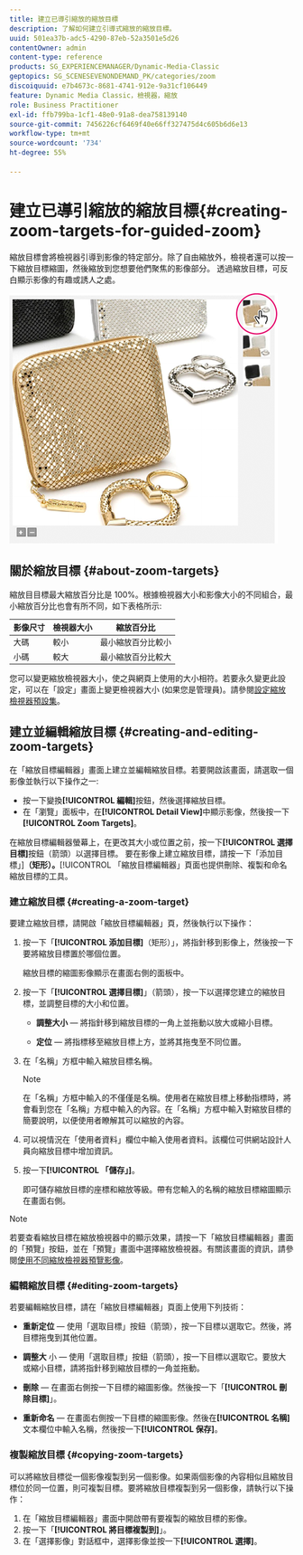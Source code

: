```yaml
---
title: 建立已導引縮放的縮放目標
description: 了解如何建立引導式縮放的縮放目標。
uuid: 501ea37b-adc5-4290-87eb-52a3501e5d26
contentOwner: admin
content-type: reference
products: SG_EXPERIENCEMANAGER/Dynamic-Media-Classic
geptopics: SG_SCENESEVENONDEMAND_PK/categories/zoom
discoiquuid: e7b4673c-8681-4741-912e-9a31cf106449
feature: Dynamic Media Classic，檢視器，縮放
role: Business Practitioner
exl-id: ffb799ba-1cf1-48e0-91a8-dea758139140
source-git-commit: 7456226cf6469f40e66ff327475d4c605b6d6e13
workflow-type: tm+mt
source-wordcount: '734'
ht-degree: 55%

---
```


# 建立已導引縮放的縮放目標{#creating-zoom-targets-for-guided-zoom}

縮放目標會將檢視器引導到影像的特定部分。除了自由縮放外，檢視者還可以按一下縮放目標縮圖，然後縮放到您想要他們聚焦的影像部分。 透過縮放目標，可反白顯示影像的有趣或誘人之處。

![Creating zoom targets for Guided Zoom](/help/assets/zo_guided_zoom.png)

## 關於縮放目標 {#about-zoom-targets}

縮放目目標最大縮放百分比是 100%。根據檢視器大小和影像大小的不同組合，最小縮放百分比也會有所不同，如下表格所示:

| 影像尺寸 | 檢視器大小 | 縮放百分比 |
|--- |--- |--- |
| 大碼 | 較小 | 最小縮放百分比較小 |
| 小碼 | 較大 | 最小縮放百分比較大 |

您可以變更縮放檢視器大小，使之與網頁上使用的大小相符。若要永久變更此設定，可以在「設定」畫面上變更檢視器大小 (如果您是管理員)。請參閱[設定縮放檢視器預設集](setting-zoom-viewer-presets.md#setting_up_zoom_viewer_presets)。

## 建立並編輯縮放目標 {#creating-and-editing-zoom-targets}

在「縮放目標編輯器」畫面上建立並編輯縮放目標。若要開啟該畫面，請選取一個影像並執行以下操作之一:

* 按一下變換&#x200B;**[!UICONTROL 編輯]**&#x200B;按鈕，然後選擇縮放目標。
* 在「瀏覽」面板中，在&#x200B;**[!UICONTROL Detail View]**&#x200B;中顯示影像，然後按一下&#x200B;**[!UICONTROL Zoom Targets]**。

在縮放目標編輯器螢幕上，在更改其大小或位置之前，按一下&#x200B;**[!UICONTROL 選擇目標]**&#x200B;按鈕（箭頭）以選擇目標。 要在影像上建立縮放目標，請按一下「添加目標」]**（矩形）。**[!UICONTROL 「縮放目標編輯器」頁面也提供刪除、複製和命名縮放目標的工具。

### 建立縮放目標 {#creating-a-zoom-target}

要建立縮放目標，請開啟「縮放目標編輯器」頁，然後執行以下操作：

1. 按一下「**[!UICONTROL 添加目標]**（矩形）」，將指針移到影像上，然後按一下要將縮放目標置於哪個位置。

   縮放目標的縮圖影像顯示在畫面右側的面板中。

1. 按一下「**[!UICONTROL 選擇目標]**」（箭頭），按一下以選擇您建立的縮放目標，並調整目標的大小和位置。

   * **調整大小**  — 將指針移到縮放目標的一角上並拖動以放大或縮小目標。

   * **定位**  — 將指標移至縮放目標上方，並將其拖曳至不同位置。

1. 在「名稱」方框中輸入縮放目標名稱。

   >[!NOTE]
   >
   >在「名稱」方框中輸入的不僅僅是名稱。使用者在縮放目標上移動指標時，將會看到您在「名稱」方框中輸入的內容。在「名稱」方框中輸入對縮放目標的簡要說明，以便使用者瞭解其可以縮放的內容。

1. 可以視情況在「使用者資料」欄位中輸入使用者資料。該欄位可供網站設計人員向縮放目標中增加資訊。
1. 按一下&#x200B;**[!UICONTROL 「儲存」]**。

   即可儲存縮放目標的座標和縮放等級。帶有您輸入的名稱的縮放目標縮圖顯示在畫面右側。

>[!NOTE]
>
>若要查看縮放目標在縮放檢視器中的顯示效果，請按一下「縮放目標編輯器」畫面的「預覽」按鈕，並在「預覽」畫面中選擇縮放檢視器。有關該畫面的資訊，請參閱[使用不同縮放檢視器預覽影像](previewing-image-assets-different-zoom.md#previewing_image_assets_with_different_zoom_viewers)。

### 編輯縮放目標 {#editing-zoom-targets}

若要編輯縮放目標，請在「縮放目標編輯器」頁面上使用下列技術：

* **重新定位**  — 使用「選取目標」按鈕（箭頭），按一下目標以選取它。然後，將目標拖曳到其他位置。

* **調整大** 小 — 使用「選取目標」按鈕（箭頭），按一下目標以選取它。要放大或縮小目標，請將指針移到縮放目標的一角並拖動。

* **刪除**  — 在畫面右側按一下目標的縮圖影像。然後按一下「**[!UICONTROL 刪除目標]**」。

* **重新命名**  — 在畫面右側按一下目標的縮圖影像。然後在&#x200B;**[!UICONTROL 名稱]**&#x200B;文本欄位中輸入名稱，然後按一下&#x200B;**[!UICONTROL 保存]**。

### 複製縮放目標 {#copying-zoom-targets}

可以將縮放目標從一個影像複製到另一個影像。如果兩個影像的內容相似且縮放目標位於同一位置，則可複製目標。要將縮放目標複製到另一個影像，請執行以下操作：

1. 在「縮放目標編輯器」畫面中開啟帶有要複製的縮放目標的影像。
1. 按一下「**[!UICONTROL 將目標複製到]**」。
1. 在「選擇影像」對話框中，選擇影像並按一下&#x200B;**[!UICONTROL 選擇]**。
